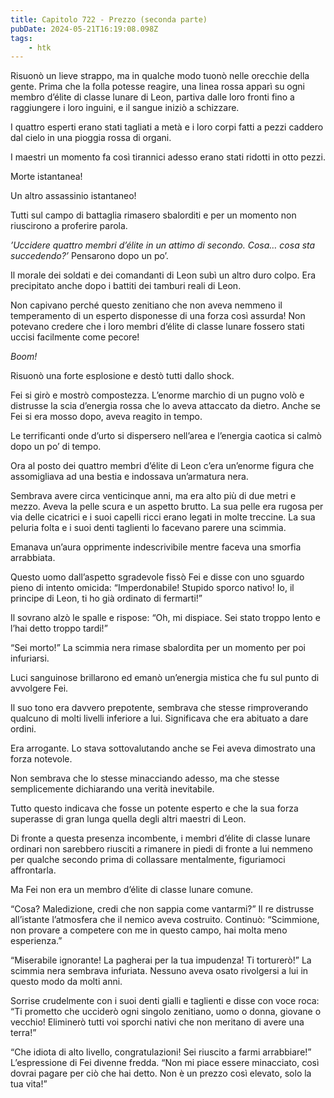 ```yaml
---
title: Capitolo 722 - Prezzo (seconda parte)
pubDate: 2024-05-21T16:19:08.098Z
tags:
    - htk
---
```


Risuonò un lieve strappo, ma in qualche modo tuonò nelle orecchie della gente. Prima che la folla potesse reagire, una linea rossa apparì su ogni membro d’élite di classe lunare di Leon, partiva dalle loro fronti fino a raggiungere i loro inguini, e il sangue iniziò a schizzare.

I quattro esperti erano stati tagliati a metà e i loro corpi fatti a pezzi caddero dal cielo in una pioggia rossa di organi.

I maestri un momento fa così tirannici adesso erano stati ridotti in otto pezzi.

Morte istantanea!

Un altro assassinio istantaneo!

Tutti sul campo di battaglia rimasero sbalorditi e per un momento non riuscirono a proferire parola.

<em>’Uccidere quattro membri d’élite in un attimo di secondo. Cosa… cosa sta succedendo?’</em> Pensarono dopo un po’.

Il morale dei soldati e dei comandanti di Leon subì un altro duro colpo. Era precipitato anche dopo i battiti dei tamburi reali di Leon.

Non capivano perché questo zenitiano che non aveva nemmeno il temperamento di un esperto disponesse di una forza così assurda! Non potevano credere che i loro membri d’élite di classe lunare fossero stati uccisi facilmente come pecore!

<em>Boom!</em>

Risuonò una forte esplosione e destò tutti dallo shock.

Fei si girò e mostrò compostezza. L’enorme marchio di un pugno volò e distrusse la scia d’energia rossa che lo aveva attaccato da dietro. Anche se Fei si era mosso dopo, aveva reagito in tempo.

Le terrificanti onde d’urto si dispersero nell’area e l’energia caotica si calmò dopo un po’ di tempo.

Ora al posto dei quattro membri d’élite di Leon c’era un’enorme figura che assomigliava ad una bestia e indossava un’armatura nera.

Sembrava avere circa venticinque anni, ma era alto più di due metri e mezzo. Aveva la pelle scura e un aspetto brutto. La sua pelle era rugosa per via delle cicatrici e i suoi capelli ricci erano legati in molte treccine. La sua peluria folta e i suoi denti taglienti lo facevano parere una scimmia.

Emanava un’aura opprimente indescrivibile mentre faceva una smorfia arrabbiata.

Questo uomo dall’aspetto sgradevole fissò Fei e disse con uno sguardo pieno di intento omicida: “Imperdonabile! Stupido sporco nativo! Io, il principe di Leon, ti ho già ordinato di fermarti!”

Il sovrano alzò le spalle e rispose: “Oh, mi dispiace. Sei stato troppo lento e l’hai detto troppo tardi!”

“Sei morto!” La scimmia nera rimase sbalordita per un momento per poi infuriarsi.

Luci sanguinose brillarono ed emanò un’energia mistica che fu sul punto di avvolgere Fei.

Il suo tono era davvero prepotente, sembrava che stesse rimproverando qualcuno di molti livelli inferiore a lui. Significava che era abituato a dare ordini.

Era arrogante. Lo stava sottovalutando anche se Fei aveva dimostrato una forza notevole.

Non sembrava che lo stesse minacciando adesso, ma che stesse semplicemente dichiarando una verità inevitabile.

Tutto questo indicava che fosse un potente esperto e che la sua forza superasse di gran lunga quella degli altri maestri di Leon.

Di fronte a questa presenza incombente, i membri d’élite di classe lunare ordinari non sarebbero riusciti a rimanere in piedi di fronte a lui nemmeno per qualche secondo prima di collassare mentalmente, figuriamoci affrontarla.

Ma Fei non era un membro d’élite di classe lunare comune.

“Cosa? Maledizione, credi che non sappia come vantarmi?” Il re distrusse all’istante l’atmosfera che il nemico aveva costruito. Continuò: “Scimmione, non provare a competere con me in questo campo, hai molta meno esperienza.”

“Miserabile ignorante! La pagherai per la tua impudenza! Ti torturerò!” La scimmia nera sembrava infuriata. Nessuno aveva osato rivolgersi a lui in questo modo da molti anni.

Sorrise crudelmente con i suoi denti gialli e taglienti e disse con voce roca: “Ti prometto che ucciderò ogni singolo zenitiano, uomo o donna, giovane o vecchio! Eliminerò tutti voi sporchi nativi che non meritano di avere una terra!”

“Che idiota di alto livello, congratulazioni! Sei riuscito a farmi arrabbiare!” L’espressione di Fei divenne fredda. “Non mi piace essere minacciato, così dovrai pagare per ciò che hai detto. Non è un prezzo così elevato, solo la tua vita!”


